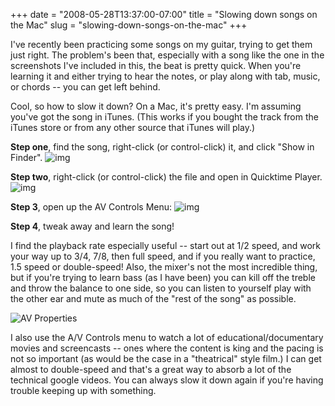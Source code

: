 +++
date = "2008-05-28T13:37:00-07:00"
title = "Slowing down songs on the Mac"
slug = "slowing-down-songs-on-the-mac"
+++


I've recently been practicing some songs on my guitar, trying to get them just right. The problem's been that, especially with a song like the one in the screenshots I've included in this, the beat is pretty quick. When you're learning it and either trying to hear the notes, or play along with tab, music, or chords -- you can get left behind.

Cool, so how to slow it down? On a Mac, it's pretty easy. I'm assuming you've got the song in iTunes. (This works if you bought the track from the iTunes store or from any other source that iTunes will play.)

**Step one**, find the song, right-click (or control-click) it, and click "Show in Finder".
![img](/images/show_in_finder.jpg)

**Step two**, right-click (or control-click) the file and open in Quicktime Player.
![img](/images/open_with_quicktime.jpg)

**Step 3**, open up the AV Controls Menu:
![img](/images/show_av_properties.jpg)

**Step 4**, tweak away and learn the song!

I find the playback rate especially useful -- start out at 1/2 speed, and work your way up to 3/4, 7/8, then full speed, and if you really want to practice, 1.5 speed or double-speed! Also, the mixer's not the most incredible thing, but if you're trying to learn bass (as I have been) you can kill off the treble and throw the balance to one side, so you can listen to yourself play with the other ear and mute as much of the "rest of the song" as possible.

![AV Properties](/images/av_properties.jpg)

I also use the A/V Controls menu to watch a lot of educational/documentary movies and screencasts -- ones where the content is king and the pacing is not so important (as would be the case in a "theatrical" style film.) I can get almost to double-speed and that's a great way to absorb a lot of the technical google videos. You can always slow it down again if you're having trouble keeping up with something.
